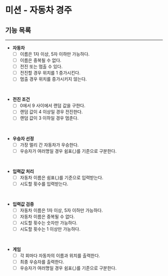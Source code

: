 # 미션 - 자동차 경주

## 기능 목록

---

- **자동차**
    - [ ] 이름은 1자 이상, 5자 이하만 가능하다.
    - [ ] 이름은 중복될 수 없다.
    - [ ] 전진 또는 멈출 수 있다.
    - [ ] 전진할 경우 위치를 1 증가시킨다.
    - [ ] 멈출 경우 위치를 증가시키지 않는다.

<br/>

- **전진 조건**
    - [ ] 0에서 9 사이에서 랜덤 값을 구한다.
    - [ ] 랜덤 값이 4 이상일 경우 전진한다.
    - [ ] 랜덤 값이 3 이하일 경우 멈춘다.

<br/>

- **우승자 선정**
    - [ ] 가장 멀리 간 자동차가 우승한다.
    - [ ] 우승자가 여러명일 경우 쉼표(,)를 기준으로 구분한다.

<br/>

- **입력값 처리**
    - [ ] 자동차 이름은 쉼표(,)를 기준으로 입력받는다.
    - [ ] 시도할 횟수를 입력받는다.

<br/>

- **입력값 검증**
    - [ ] 자동차 이름은 1자 이상, 5자 이하만 가능하다.
    - [ ] 자동차 이름은 중복될 수 없다.
    - [ ] 시도할 횟수는 숫자만 가능하다.
    - [ ] 시도할 횟수는 1 이상만 가능하다.

<br/>

- **게임**
    - [ ] 각 회마다 자동차의 이름과 위치를 출력한다.
    - [ ] 최종 우승자를 출력한다.
    - [ ] 우승자가 여러명일 경우 쉼표(,)를 기준으로 구분한다.